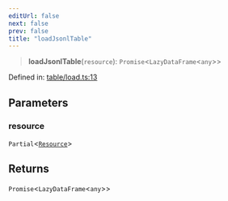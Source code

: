 ```yaml
---
editUrl: false
next: false
prev: false
title: "loadJsonlTable"
---
```


> **loadJsonlTable**(`resource`): `Promise`\<`LazyDataFrame`\<`any`\>\>

Defined in: [table/load.ts:13](https://github.com/datisthq/dpkit/blob/5891634de8175d14853313e208ffbae144fd78eb/json/table/load.ts#L13)

## Parameters

### resource

`Partial`\<[`Resource`](/reference/_dpkit/core/resource/)\>

## Returns

`Promise`\<`LazyDataFrame`\<`any`\>\>
